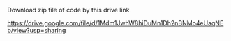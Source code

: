 Download zip file of code by this drive link 

https://drive.google.com/file/d/1Mdm1JwhW8hiDuMn1Dh2nBNMo4eUaqNEb/view?usp=sharing
